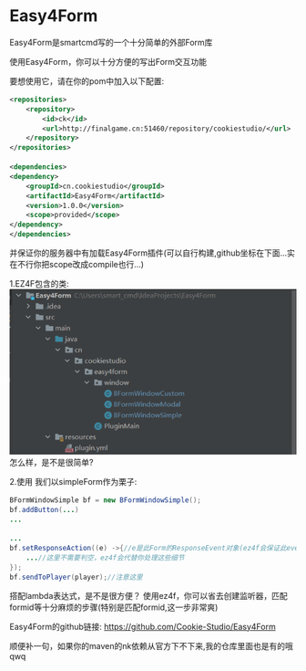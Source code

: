 # Easy4Form
Easy4Form是smartcmd写的一个十分简单的外部Form库

使用Easy4Form，你可以十分方便的写出Form交互功能

要想使用它，请在你的pom中加入以下配置:
```xml
<repositories>
    <repository>
        <id>ck</id>
        <url>http://finalgame.cn:51460/repository/cookiestudio/</url>
    </repository>
</repositories>

<dependencies>
<dependency>
    <groupId>cn.cookiestudio</groupId>
    <artifactId>Easy4Form</artifactId>
    <version>1.0.0</version>
    <scope>provided</scope>
</dependency>
</dependencies>
```

并保证你的服务器中有加载Easy4Form插件(可以自行构建,github坐标在下面...实在不行你把scope改成compile也行...)

1.EZ4F包含的类:
![images/img_1.png](images/img_1.png)
怎么样，是不是很简单?

2.使用
我们以simpleForm作为栗子:
```java
BFormWindowSimple bf = new BFormWindowSimple();
bf.addButton(...)
...
        
...
bf.setResponseAction((e) ->{//e是此Form的ResponseEvent对象(ez4f会保证此event是”这个“form的返回事件)
    ...//这里不需要判空，ez4f会代替你处理这些细节
});
bf.sendToPlayer(player);//注意这里
```

搭配lambda表达式，是不是很方便？
使用ez4f，你可以省去创建监听器，匹配formid等十分麻烦的步骤(特别是匹配formid,这一步非常爽)

Easy4Form的github链接: https://github.com/Cookie-Studio/Easy4Form

顺便补一句，如果你的maven的nk依赖从官方下不下来,我的仓库里面也是有的哦qwq
